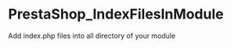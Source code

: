 PrestaShop_IndexFilesInModule
=============================

Add index.php files into all directory of your module
